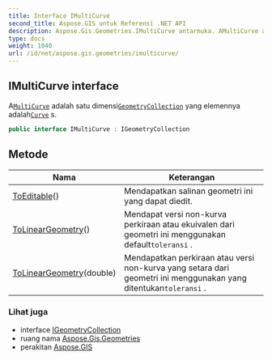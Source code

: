 ```yaml
---
title: Interface IMultiCurve
second_title: Aspose.GIS untuk Referensi .NET API
description: Aspose.Gis.Geometries.IMultiCurve antarmuka. AMultiCurve adalah satu dimensiGeometryCollection yang elemennya adalahCurve s.
type: docs
weight: 1040
url: /id/net/aspose.gis.geometries/imulticurve/
---
```

## IMultiCurve interface

A[`MultiCurve`](../multicurve/) adalah satu dimensi[`GeometryCollection`](../geometrycollection/) yang elemennya adalah[`Curve`](../curve/) s.

```csharp
public interface IMultiCurve : IGeometryCollection
```

## Metode

| Nama | Keterangan |
| --- | --- |
| [ToEditable](../../aspose.gis.geometries/imulticurve/toeditable/)() | Mendapatkan salinan geometri ini yang dapat diedit. |
| [ToLinearGeometry](../../aspose.gis.geometries/imulticurve/tolineargeometry/#tolineargeometry)() | Mendapat versi non-kurva perkiraan atau ekuivalen dari geometri ini menggunakan default`toleransi` . |
| [ToLinearGeometry](../../aspose.gis.geometries/imulticurve/tolineargeometry/#tolineargeometry_1)(double) | Mendapatkan perkiraan atau versi non-kurva yang setara dari geometri ini menggunakan yang ditentukan`toleransi` . |

### Lihat juga

* interface [IGeometryCollection](../igeometrycollection/)
* ruang nama [Aspose.Gis.Geometries](../../aspose.gis.geometries/)
* perakitan [Aspose.GIS](../../)


